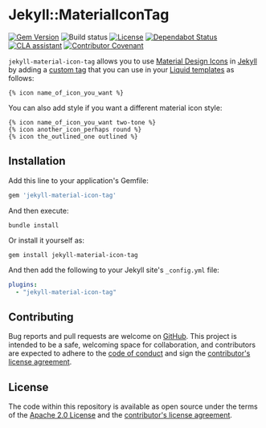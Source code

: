 # Jekyll::MaterialIconTag

[![Gem Version][gem-badge]][gem-url]
![Build status][build-status]
[![License][license-badge]][license]
[![Dependabot Status][dependabot-badge]][dependabot]
[![CLA assistant][cla-badge]][cla]
[![Contributor Covenant][coc-badge]][coc]

`jekyll-material-icon-tag` allows you to use [Material Design
Icons][material-icons] in [Jekyll][jekyll] by adding a [custom tag][custom-tag]
that you can use in your [Liquid templates][liquid] as follows:

```liquid
{% icon name_of_icon_you_want %}
```

You can also add style if you want a different material icon style:

```liquid
{% icon name_of_icon_you_want two-tone %}
{% icon another_icon_perhaps round %}
{% icon the_outlined_one outlined %}
```

## Installation

Add this line to your application's Gemfile:

```ruby
gem 'jekyll-material-icon-tag'
```

And then execute:

```shell
bundle install
```

Or install it yourself as:

```shell
gem install jekyll-material-icon-tag
```

And then add the following to your Jekyll site's `_config.yml` file:

```yaml
plugins:
  - "jekyll-material-icon-tag"
```

## Contributing

Bug reports and pull requests are welcome on [GitHub][github]. This project is
intended to be a safe, welcoming space for collaboration, and contributors are
expected to adhere to the [code of conduct][coc] and sign the
[contributor's license agreement][cla].

## License

The code within this repository is available as open source under the terms of
the [Apache 2.0 License][license] and the [contributor's license
agreement][cla].

[build-status]:         https://github.com/SwedbankPay/jekyll-material-icon-tag/workflows/Ruby%20Gem/badge.svg
[cla-badge]:            https://cla-assistant.io/readme/badge/SwedbankPay/jekyll-material-icon-tag
[cla]:                  https://cla-assistant.io/SwedbankPay/jekyll-material-icon-tag
[coc-badge]:            https://img.shields.io/badge/Contributor%20Covenant-v2.0%20adopted-ff69b4.svg
[coc]:                  ./CODE_OF_CONDUCT.md
[custom-tag]:           https://jekyllrb.com/docs/plugins/tags/
[dependabot-badge]:     https://api.dependabot.com/badges/status?host=github&repo=SwedbankPay/jekyll-material-icon-tag
[dependabot]:           https://dependabot.com
[gem-badge]:            https://badge.fury.io/rb/jekyll-material-icon-tag.svg
[gem-url]:              https://rubygems.org/gems/jekyll-material-icon-tag
[gems]:                 https://rubygems.org
[github]:               https://github.com/SwedbankPay/jekyll-material-icon-tag/
[jekyll]:               https://jekyllrb.com/
[license-badge]:        https://img.shields.io/github/license/SwedbankPay/jekyll-material-icon-tag
[license]:              https://opensource.org/licenses/Apache-2.0
[liquid]:               https://jekyllrb.com/docs/liquid/
[material-icons]:       https://material.io/resources/icons/

